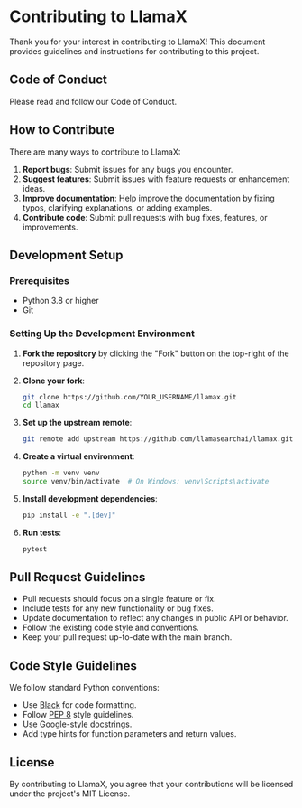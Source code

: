# Contributing to LlamaX

Thank you for your interest in contributing to LlamaX! This document provides guidelines and instructions for contributing to this project.

## Code of Conduct

Please read and follow our Code of Conduct.

## How to Contribute

There are many ways to contribute to LlamaX:

1. **Report bugs**: Submit issues for any bugs you encounter.
2. **Suggest features**: Submit issues with feature requests or enhancement ideas.
3. **Improve documentation**: Help improve the documentation by fixing typos, clarifying explanations, or adding examples.
4. **Contribute code**: Submit pull requests with bug fixes, features, or improvements.

## Development Setup

### Prerequisites


- Python 3.8 or higher
- Git


### Setting Up the Development Environment

1. **Fork the repository** by clicking the "Fork" button on the top-right of the repository page.

2. **Clone your fork**:
   ```bash
   git clone https://github.com/YOUR_USERNAME/llamax.git
   cd llamax
   ```

3. **Set up the upstream remote**:
   ```bash
   git remote add upstream https://github.com/llamasearchai/llamax.git
   ```


4. **Create a virtual environment**:
   ```bash
   python -m venv venv
   source venv/bin/activate  # On Windows: venv\Scripts\activate
   ```

5. **Install development dependencies**:
   ```bash
   pip install -e ".[dev]"
   ```

6. **Run tests**:
   ```bash
   pytest
   ```


## Pull Request Guidelines

- Pull requests should focus on a single feature or fix.
- Include tests for any new functionality or bug fixes.
- Update documentation to reflect any changes in public API or behavior.
- Follow the existing code style and conventions.
- Keep your pull request up-to-date with the main branch.

## Code Style Guidelines


We follow standard Python conventions:

- Use [Black](https://black.readthedocs.io/) for code formatting.
- Follow [PEP 8](https://www.python.org/dev/peps/pep-0008/) style guidelines.
- Use [Google-style docstrings](https://sphinxcontrib-napoleon.readthedocs.io/en/latest/example_google.html).
- Add type hints for function parameters and return values.


## License

By contributing to LlamaX, you agree that your contributions will be licensed under the project's MIT License.
